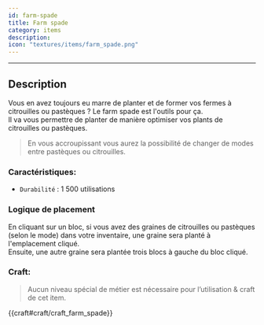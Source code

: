 ```yaml
---
id: farm-spade
title: Farm spade
category: items
description: 
icon: "textures/items/farm_spade.png"
---
```

___
## Description

Vous en avez toujours eu marre de planter et de former vos fermes à citrouilles ou pastèques ? Le farm spade est l'outils pour ça.  
Il va vous permettre de planter de manière optimiser vos plants de citrouilles ou pastèques.

> En vous accroupissant vous aurez la possibilité de changer de modes entre pastèques ou citrouilles.

### Caractéristiques:

* ``Durabilité`` : 1 500 utilisations

### Logique de placement

En cliquant sur un bloc, si vous avez des graines de citrouilles ou pastèques (selon le mode) dans votre inventaire, une graine sera planté à l'emplacement cliqué.  
Ensuite, une autre graine sera plantée trois blocs à gauche du bloc cliqué.

### Craft: 

> Aucun niveau spécial de métier est nécessaire pour l’utilisation & craft de cet item.  

{{craft#craft/craft_farm_spade}}
